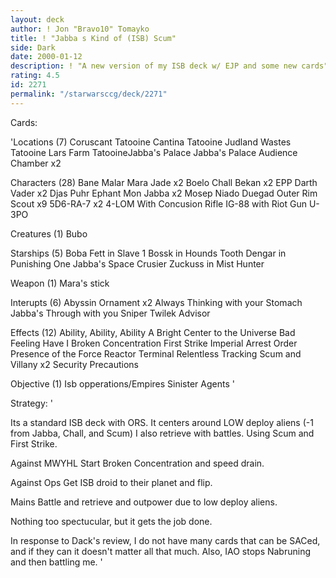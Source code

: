 ```yaml
---
layout: deck
author: ! Jon "Bravo10" Tomayko
title: ! "Jabba s Kind of (ISB) Scum"
side: Dark
date: 2000-01-12
description: ! "A new version of my ISB deck w/ EJP and some new cards"
rating: 4.5
id: 2271
permalink: "/starwarsccg/deck/2271"
---
```

Cards: 

'Locations (7)
Coruscant
Tatooine Cantina
Tatooine Judland Wastes
Tatooine Lars Farm
TatooineJabba's Palace
Jabba's Palace Audience Chamber x2

Characters (28)
Bane Malar
Mara Jade x2
Boelo
Chall Bekan x2
EPP Darth Vader x2
Djas Puhr
Ephant Mon
Jabba x2
Mosep
Niado Duegad
Outer Rim Scout x9
5D6-RA-7 x2
4-LOM With Concusion Rifle
IG-88 with Riot Gun
U-3PO

Creatures (1)
Bubo

Starships (5)
Boba Fett in Slave 1
Bossk in Hounds Tooth
Dengar in Punishing One
Jabba's Space Crusier
Zuckuss in Mist Hunter

Weapon (1)
Mara's stick

Interupts (6)
Abyssin Ornament x2
Always Thinking with your Stomach
Jabba's Through with you
Sniper
Twilek Advisor

Effects (12)
Ability, Ability, Ability
A Bright Center to the Universe
Bad Feeling Have I
Broken Concentration
First Strike
Imperial Arrest Order
Presence of the Force
Reactor Terminal
Relentless Tracking
Scum and Villany x2
Security Precautions

Objective (1)
Isb opperations/Empires Sinister Agents  '

Strategy: '

Its a standard ISB deck with ORS. It centers around LOW deploy aliens (-1 from Jabba, Chall, and Scum)
I also retrieve with battles. Using Scum and First Strike.

Against MWYHL
Start Broken Concentration and speed drain.

Against Ops
Get ISB droid to their planet and flip.

Mains
Battle and retrieve and outpower due to low deploy aliens.

Nothing too spectucular, but it gets the job done.

In response to Dack's review, I do not have many cards that can be SACed, and if they can it doesn't matter all that much. Also, IAO stops Nabruning and then battling me. '

